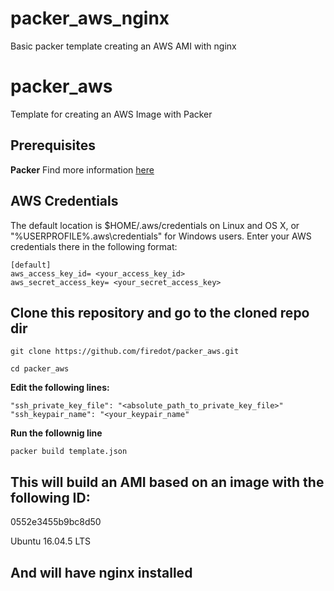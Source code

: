 # packer_aws_nginx
Basic packer template creating an AWS AMI with nginx
# packer_aws
Template for creating an AWS Image with Packer

## Prerequisites 

**Packer** 
Find more information [here](https://www.packer.io/) 

## AWS Credentials

The default location is $HOME/.aws/credentials on Linux and OS X, or "%USERPROFILE%.aws\credentials" for Windows users.
Enter your AWS credentials there in the following format: 
```` 
[default]
aws_access_key_id= <your_access_key_id>
aws_secret_access_key= <your_secret_access_key>
````

## Clone this repository and go to the cloned repo dir
````
git clone https://github.com/firedot/packer_aws.git

cd packer_aws
````

**Edit the following lines:**

````
"ssh_private_key_file": "<absolute_path_to_private_key_file>"
"ssh_keypair_name": "<your_keypair_name"
````


**Run the follownig line** 

````
packer build template.json
````

## This will build an AMI based on an image with the following ID: 

0552e3455b9bc8d50 

Ubuntu 16.04.5 LTS



## And will have nginx installed
